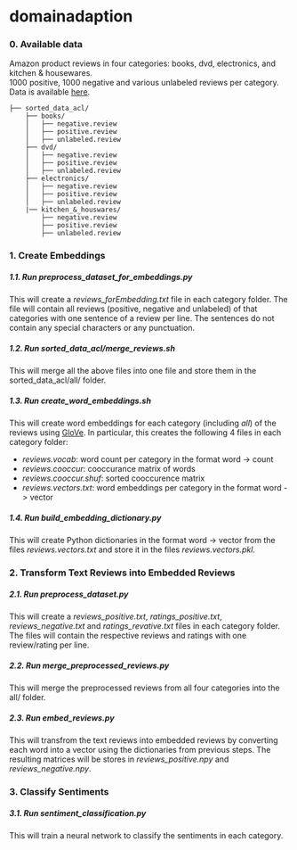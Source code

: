 # domainadaption

### 0. Available data
Amazon product reviews in four categories: books, dvd, electronics, and kitchen & housewares.<br>
1000 positive, 1000 negative and various unlabeled reviews per category.<br>
Data is available [here](https://www.cs.jhu.edu/~mdredze/datasets/sentiment/index2.html).
```
├── sorted_data_acl/
    ├── books/
    │   ├── negative.review
    │   ├── positive.review
    │   ├── unlabeled.review
    ├── dvd/
    │   ├── negative.review
    │   ├── positive.review
    │   ├── unlabeled.review
    ├── electronics/
    │   ├── negative.review
    │   ├── positive.review
    │   ├── unlabeled.review
    |── kitchen_&_houswares/
        ├── negative.review
        ├── positive.review
        ├── unlabeled.review
```

### 1. Create Embeddings
##### 1.1. Run *preprocess_dataset_for_embeddings.py*<br>
  This will create a *reviews_forEmbedding.txt* file in each category folder. The file will contain all reviews (positive, negative and unlabeled) of that categories with one sentence of a review per line. The sentences do not contain any special characters or any punctuation. 

##### 1.2. Run *sorted_data_acl/merge_reviews.sh*<br>
  This will merge all the above files into one file and store them in the sorted_data_acl/all/ folder.

##### 1.3. Run *create_word_embeddings.sh*<br>
  This will create word embeddings for each category (including *all*) of the reviews using [GloVe](https://github.com/stanfordnlp/GloVe). In particular, this creates the following 4 files in each category folder:
  * *reviews.vocab*: word count per category in the format word -> count
  * *reviews.cooccur*: cooccurance matrix of words
  * *reviews.cooccur.shuf*: sorted cooccurence matrix
  * *reviews.vectors.txt*: word embeddings per category in the format word -> vector
  
##### 1.4. Run *build_embedding_dictionary.py*<br>
  This will create Python dictionaries in the format word -> vector from the files *reviews.vectors.txt* and store it in the files *reviews.vectors.pkl*.

### 2. Transform Text Reviews into Embedded Reviews
##### 2.1. Run *preprocess_dataset.py*<br>
  This will create a *reviews_positive.txt*, *ratings_positive.txt*, *reviews_negative.txt* and *ratings_revative.txt* files in each category folder. The files will contain the respective reviews and ratings with one review/rating per line. 

##### 2.2. Run *merge_preprocessed_reviews.py*<br>
  This will merge the preprocessed reviews from all four categories into the all/ folder.

##### 2.3. Run *embed_reviews.py*<br>
  This will transfrom the text reviews into embedded reviews by converting each word into a vector using the dictionaries from previous steps. The resulting matrices will be stores in *reviews_positive.npy* and *reviews_negative.npy*.

### 3. Classify Sentiments
##### 3.1. Run *sentiment_classification.py*<br>
  This will train a neural network to classify the sentiments in each category.